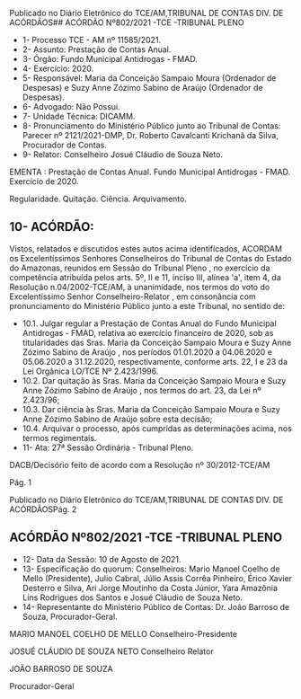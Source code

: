 Publicado  no  Diário  Eletrônico do TCE/AM,TRIBUNAL DE CONTAS DIV. DE ACÓRDÃOS## ACÓRDÃO Nº802/2021 -TCE -TRIBUNAL PLENO

- 1- Processo TCE - AM nº 11585/2021.
- 2- Assunto: Prestação de Contas Anual.
- 3- Órgão: Fundo Municipal Antidrogas - FMAD.
- 4- Exercício: 2020.
- 5- Responsável: Maria da Conceição Sampaio Moura (Ordenador de Despesas) e Suzy Anne Zózimo Sabino de Araújo (Ordenador de Despesas).
- 6- Advogado: Não Possui.
- 7- Unidade Técnica: DICAMM.
- 8- Pronunciamento  do  Ministério  Público  junto  ao  Tribunal  de  Contas: Parecer  nº 2121/2021-DMP, Dr. Roberto Cavalcanti Krichanã da Silva, Procurador de Contas.
- 9- Relator: Conselheiro Josué Cláudio de Souza Neto.

EMENTA : Prestação de Contas Anual. Fundo Municipal Antidrogas - FMAD. Exercício de 2020.

Regularidade. Quitação. Ciência. Arquivamento.

## 10-  ACÓRDÃO:

Vistos, relatados e discutidos estes autos acima identificados, ACORDAM os Excelentíssimos Senhores Conselheiros do Tribunal de Contas do Estado do Amazonas, reunidos em Sessão do Tribunal Pleno , no exercício da competência atribuída pelos arts. 5º, II e 11, inciso III, alínea 'a', item 4, da Resolução n.04/2002-TCE/AM, à unanimidade, nos termos do voto do Excelentíssimo Senhor Conselheiro-Relator , em consonância com pronunciamento do Ministério Público junto a este Tribunal, no sentido de:

- 10.1. Julgar regular a Prestação  de  Contas  Anual  do  Fundo  Municipal Antidrogas  -  FMAD,  relativa  ao  exercício  financeiro  de  2020,  sob  as titularidades  das Sras. Maria  da  Conceição  Sampaio  Moura e Suzy Anne Zózimo Sabino de Araújo , nos períodos 01.01.2020 a 04.06.2020 e 05.06.2020 a 31.12.2020, respectivamente, conforme arts. 22, I e 23 da Lei Orgânica LO/TCE Nº 2.423/1996.
- 10.2. Dar  quitação às Sras. Maria  da  Conceição  Sampaio  Moura e Suzy Anne  Zózimo  Sabino  de  Araújo , nos  termos  do  art.  23,  da  Lei  nº 2.423/96;
- 10.3. Dar ciência às Sras. Maria da Conceição Sampaio Moura e Suzy Anne Zózimo Sabino de Araújo sobre esta decisão;
- 10.4. Arquivar o  processo,  após  cumpridas  as  determinações  acima,  nos termos regimentais.
- 11-  Ata: 27ª Sessão Ordinária - Tribunal Pleno.

DACB/Decisório feito de acordo com a Resolução nº 30/2012-TCE/AM

Pág. 1

Publicado  no  Diário  Eletrônico do TCE/AM,TRIBUNAL DE CONTAS DIV. DE ACÓRDÃOSPág. 2

## ACÓRDÃO Nº802/2021 -TCE -TRIBUNAL PLENO

- 12-  Data da Sessão: 10 de Agosto de 2021.
- 13-  Especificação do quorum: Conselheiros: Mario Manoel Coelho de Mello (Presidente), Julio Cabral, Júlio Assis Corrêa Pinheiro, Érico Xavier Desterro e Silva, Ari  Jorge  Moutinho  da  Costa  Júnior,  Yara  Amazônia  Lins  Rodrigues  dos  Santos  e Josué Cláudio de Souza Neto.
- 14-  Representante  do  Ministério  Público  de  Contas: Dr. João  Barroso  de  Souza, Procurador-Geral.

MARIO MANOEL COELHO DE MELLO Conselheiro-Presidente

JOSUÉ CLÁUDIO DE SOUZA NETO Conselheiro Relator

JOÃO BARROSO DE SOUZA

Procurador-Geral